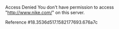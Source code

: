Access Denied You don't have permission to access "http://www.nike.com/" on this server.

Reference #18.3536d517.1582177693.676a7c
